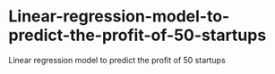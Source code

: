 # Linear-regression-model-to-predict-the-profit-of-50-startups
Linear regression model to predict the profit of 50 startups
